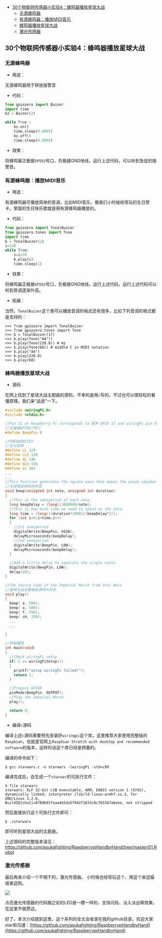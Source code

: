 * [30个物联网传感器小实验4：蜂鸣器播放星球大战](#30个物联网传感器小实验4蜂鸣器播放星球大战)
	* [无源蜂鸣器](#无源蜂鸣器)
	* [有源蜂鸣器：播放MIDI音乐](#有源蜂鸣器播放midi音乐)
	* [蜂鸣器播放星球大战](#蜂鸣器播放星球大战)
	* [激光传感器](#激光传感器)


## 30个物联网传感器小实验4：蜂鸣器播放星球大战

### 无源蜂鸣器

- 用途：

无源蜂鸣器用于释放报警音

- 代码：

```py
from gpiozero import Buzzer
import time
bz = Buzzer(2)

while True :
	bz.on()
	time.sleep(0.0005)
	bz.off()
	time.sleep(0.0005)
```

- 效果：

将蜂鸣器正极接`GPIO2`号口，负极接GND地线，运行上述代码，可以听到急促的报警音。

### 有源蜂鸣器：播放MIDI音乐

- 用途：

有源蜂鸣器可播放简单的音调，比如MIDI音乐，像我们小时候经常玩的生日贺卡，里面的生日快乐歌就是用有源蜂鸣器播放的。

- 代码：

```py
from gpiozero import TonalBuzzer
from gpiozero.tones import Tone
import time
b = TonalBuzzer(2)
i=220
while True:
	i=i+20
	b.play(i)
	time.sleep(1)
```

- 效果：

将蜂鸣器正极接`GPIO2`号口，负极接GND地线，运行上述代码，运行上述代码可以听到音调逐渐升高。

- 拓展：

当然，`TonalBuzzer`这个类可以播放音调的格式还有很多，比如下列音调的格式都是支持的：

```
>>> from gpiozero import TonalBuzzer
>>> from gpiozero.tones import Tone
>>> b = TonalBuzzer(17)
>>> b.play(Tone("A4"))
>>> b.play(Tone(220.0)) # Hz
>>> b.play(Tone(60)) # middle C in MIDI notation
>>> b.play("A4")
>>> b.play(220.0)
>>> b.play(60)
```

### 蜂鸣器播放星球大战

- 源码

在网上找到了星球大战主题曲的源码，不幸的是用`c`写的，不过也可以很轻松的看懂原理，我们来“品尝”一下。

```c
#include <wiringPi.h>
#include <stdio.h>

//Pin 11 on Raspberry Pi corresponds to BCM GPIO 17 and wiringPi pin 0 
//正极接GPIO17号口
#define BeepPin 8

//FREQUENCIES
//定义频率
#define cL 129
#define cLS 139
#define dL 146
#define dLS 156
#define eL 163
...
...
//This function generates the square wave that makes the piezo speaker sound at a determinated frequency.
//生成特定频率的声音
void beep(unsigned int note, unsigned int duration)
{
  //This is the semiperiod of each note.
  long beepDelay = (long)(1000000/note);
  //This is how much time we need to spend on the note.
  long time = (long)((duration*1000)/(beepDelay*2));
  for (int i=0;i<time;i++)
  {
    //1st semiperiod
    digitalWrite(BeepPin, HIGH);
    delayMicroseconds(beepDelay);
    //2nd semiperiod
    digitalWrite(BeepPin, LOW);
    delayMicroseconds(beepDelay);
  }

  //Add a little delay to separate the single notes
  digitalWrite(BeepPin, LOW);
  delay(20);
}

//The source code of the Imperial March from Star Wars
//星球大战主题曲音调鸣叫时长
void play()
{
  beep( a, 500);
  beep( a, 500);
  beep( f, 350);
  beep( cH, 150);
  ...
  ...

}

//开始播放
int main(void)
{
  //Check wiringPi setup
  if(-1 == wiringPiSetup())
  {
    printf("setup wiringPi failed!");
    return 1;
  }

  //Prepare GPIO0
  pinMode(BeepPin, OUTPUT);
  //Play the Imperial March
  play();

  return 0;
}
```

- 编译`c`源码

编译上述`c`源码需要预先安装好`wiringpi`这个库，这里推荐大家使用完整版的`Raspbian`，也就是官网上`Raspbian Stretch with desktop and recommended software`的版本，这样的话这个库已经是预置的。

编译的命令如下：

```
$ gcc starwars.c -o starwars -lwiringPi -std=c99
```

编译完成后，会生成一个`starwar`的可执行文件：

```
$ file starwars 
starwars: ELF 32-bit LSB executable, ARM, EABI5 version 1 (SYSV), dynamically linked, interpreter /lib/ld-linux-armhf.so.3, for GNU/Linux 3.2.0, BuildID[sha1]=8789b91feaa4e5da5f942f1833c8c765347abeee, not stripped
```

然后直接执行这个可执行文件即可：

```
$ ./starwars
```

即可听到星球大战的主题曲。

上述源码的完整版本请见：https://github.com/asukafighting/RaspberrypiHandbyHand/tree/master/01.Robot


### 激光传感器

最后再来介绍一个不相干的，激光传感器。
小时候也经常玩这个，用这个来逗猫或者逗狗。

![](pic/0117.gif)

点亮激光传感器的代码跟之前的LED是一模一样的，支持闪烁、淡入淡出等效果，在这里不做赘述。

好了，本次介绍就到这里，这个系列的全文会收录在我的github目录，欢迎大家star和沟通：[https://github.com/asukafighting/RaspberrypiHandbyHand](https://github.com/asukafighting/RaspberrypiHandbyHand)